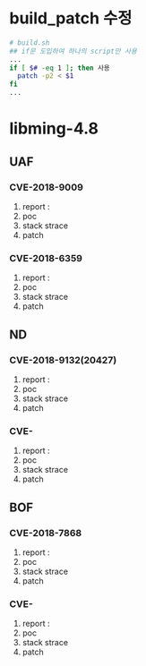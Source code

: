 # build_patch 수정
``` sh
# build.sh
## if문 도입하여 하나의 script만 사용
...
if [ $# -eq 1 ]; then 사용
  patch -p2 < $1
fi
...

```

# libming-4.8
## UAF
### CVE-2018-9009
1. report :
2. poc
3. stack strace
4. patch
### CVE-2018-6359
1. report :
2. poc
3. stack strace
4. patch
## ND
### CVE-2018-9132(20427)
1. report :
2. poc
3. stack strace
4. patch
### CVE-
1. report :
2. poc
3. stack strace
4. patch
## BOF
### CVE-2018-7868
1. report :
2. poc
3. stack strace
4. patch
### CVE-
1. report :
2. poc
3. stack strace
4. patch